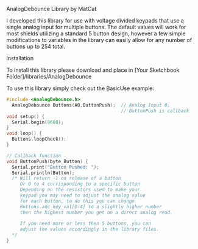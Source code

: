 AnalogDebounce Library by MatCat

I developed this library for use with voltage divided keypads that use a single analog input for multiple buttons.  The default values will work for most shields utilizing a standard 5 button design, however a few simple modifications to variables in the library can easily allow for any number of buttons up to 254 total.

Installation

To install this library please download and place in [Your Sketchbook Folder]/libraries/AnalogDebounce

To use this library simply check out the BasicUse example:

```C++
#include <AnalogDebounce.h>
  AnalogDebounce Buttons(A0,ButtonPush);  // Analog Input 0, 
                                          // ButtonPush is callback
void setup() {
  Serial.begin(9600);
}
void loop() {
  Buttons.loopCheck();
}

// Callback function
void ButtonPush(byte Button) {
  Serial.print("Button Pushed: ");
  Serial.println(Button);
  /* Will return -1 on release of a button
     Or 0 to 4 corrisponding to a specific button
     Depending on the resistors used to make your
     keypad you may need to adjust the analog value
     for each button, to do this you can change 
     Buttons.adc_key_val[0-4] to a slightly higher number
     then the highest number you get on a direct analog read.
     
     If you need more or less then 5 buttons, you can
     adjust the values accordingly in the library files.
  */
}
```